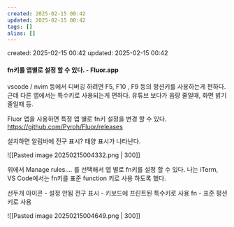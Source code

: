 ```yaml
---
created: 2025-02-15 00:42
updated: 2025-02-15 00:42
tags: []
alias: []
---
```


created: 2025-02-15 00:42
updated: 2025-02-15 00:42

#### fn키를 앱별로 설정 할 수 있다. - Fluor.app
vscode / nvim 등에서 디버깅 하려면 F5, F10 , F9  등의 펑션키를 사용하는게 편하다.
근데 다른 앱에서는 특수키로 사용되는게 편하다. 유튜브 보다가 음량 줄일때, 화면 밝기 줄일때 등.

Fluor 앱을 사용하면 특정 앱 별로 fn키 설정을 변경 할 수 있다.
https://github.com/Pyroh/Fluor/releases





설치하면 알림바에 전구 표시? 태양 표시가 나타난다.

![[Pasted image 20250215004332.png | 300]]


위에서 Manage rules.... 를 선택해서 앱 별로 fn키를 설정 할 수 있다.
나는  iTerm, VS Code에서는 fn키를 표준 function 키로 사용 하도록 했다.

선두개 아이콘 - 설정 안됨
전구 표시 - 키보드에 프린트된 특수키로 사용
fn - 표준 펑션 키로 사용


![[Pasted image 20250215004649.png | 300]]